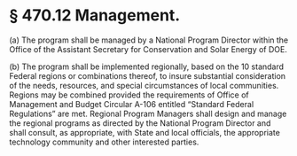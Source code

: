 # § 470.12   Management.

(a) The program shall be managed by a National Program Director within the Office of the Assistant Secretary for Conservation and Solar Energy of DOE. 


(b) The program shall be implemented regionally, based on the 10 standard Federal regions or combinations thereof, to insure substantial consideration of the needs, resources, and special circumstances of local communities. Regions may be combined provided the requirements of Office of Management and Budget Circular A-106 entitled “Standard Federal Regulations” are met. Regional Program Managers shall design and manage the regional programs as directed by the National Program Director and shall consult, as appropriate, with State and local officials, the appropriate technology community and other interested parties. 




